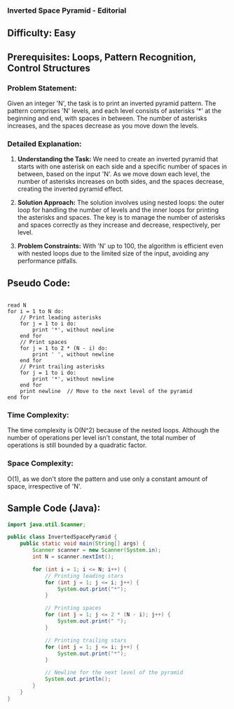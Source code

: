 ### **Inverted Space Pyramid - Editorial**

## Difficulty: Easy

## Prerequisites: Loops, Pattern Recognition, Control Structures

### Problem Statement:
Given an integer 'N', the task is to print an inverted pyramid pattern. The pattern comprises 'N' levels, and each level consists of asterisks '*' at the beginning and end, with spaces in between. The number of asterisks increases, and the spaces decrease as you move down the levels.

### Detailed Explanation:

1. **Understanding the Task:**
   We need to create an inverted pyramid that starts with one asterisk on each side and a specific number of spaces in between, based on the input 'N'. As we move down each level, the number of asterisks increases on both sides, and the spaces decrease, creating the inverted pyramid effect.

2. **Solution Approach:**
   The solution involves using nested loops: the outer loop for handling the number of levels and the inner loops for printing the asterisks and spaces. The key is to manage the number of asterisks and spaces correctly as they increase and decrease, respectively, per level.

3. **Problem Constraints:**
   With 'N' up to 100, the algorithm is efficient even with nested loops due to the limited size of the input, avoiding any performance pitfalls.

## Pseudo Code:

<pre><code>
read N
for i = 1 to N do:
    // Print leading asterisks
    for j = 1 to i do:
        print '*', without newline
    end for
    // Print spaces
    for j = 1 to 2 * (N - i) do:
        print ' ', without newline
    end for
    // Print trailing asterisks
    for j = 1 to i do:
        print '*', without newline
    end for
    print newline  // Move to the next level of the pyramid
end for
</code></pre>

### Time Complexity:
The time complexity is O(N^2) because of the nested loops. Although the number of operations per level isn't constant, the total number of operations is still bounded by a quadratic factor.

### Space Complexity:
O(1), as we don't store the pattern and use only a constant amount of space, irrespective of 'N'.

## Sample Code (Java):

```java
import java.util.Scanner;

public class InvertedSpacePyramid {
    public static void main(String[] args) {
        Scanner scanner = new Scanner(System.in);
        int N = scanner.nextInt();

        for (int i = 1; i <= N; i++) {
            // Printing leading stars
            for (int j = 1; j <= i; j++) {
                System.out.print("*");
            }

            // Printing spaces
            for (int j = 1; j <= 2 * (N - i); j++) {
                System.out.print(" ");
            }

            // Printing trailing stars
            for (int j = 1; j <= i; j++) {
                System.out.print("*");
            }

            // Newline for the next level of the pyramid
            System.out.println();
        }
    }
}
